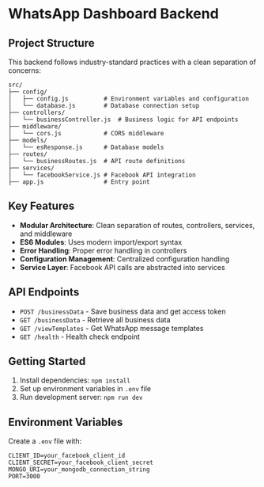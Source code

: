 # WhatsApp Dashboard Backend

## Project Structure

This backend follows industry-standard practices with a clean separation of concerns:

```
src/
├── config/
│   ├── config.js          # Environment variables and configuration
│   └── database.js        # Database connection setup
├── controllers/
│   └── businessController.js  # Business logic for API endpoints
├── middleware/
│   └── cors.js            # CORS middleware
├── models/
│   └── esResponse.js      # Database models
├── routes/
│   └── businessRoutes.js  # API route definitions
├── services/
│   └── facebookService.js # Facebook API integration
├── app.js                 # Entry point
```

## Key Features

- **Modular Architecture**: Clean separation of routes, controllers, services, and middleware
- **ES6 Modules**: Uses modern import/export syntax
- **Error Handling**: Proper error handling in controllers
- **Configuration Management**: Centralized configuration handling
- **Service Layer**: Facebook API calls are abstracted into services

## API Endpoints

- `POST /businessData` - Save business data and get access token
- `GET /businessData` - Retrieve all business data
- `GET /viewTemplates` - Get WhatsApp message templates
- `GET /health` - Health check endpoint

## Getting Started

1. Install dependencies: `npm install`
2. Set up environment variables in `.env` file
3. Run development server: `npm run dev`

## Environment Variables

Create a `.env` file with:
```
CLIENT_ID=your_facebook_client_id
CLIENT_SECRET=your_facebook_client_secret
MONGO_URI=your_mongodb_connection_string
PORT=3000
```
